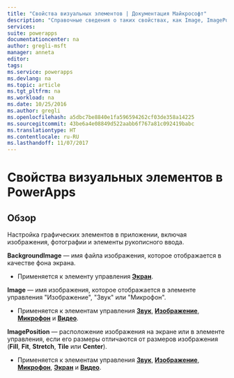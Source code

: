 ```yaml
---
title: "Свойства визуальных элементов | Документация Майкрософт"
description: "Справочные сведения о таких свойствах, как Image, ImagePosition и BackgroundImage."
services: 
suite: powerapps
documentationcenter: na
author: gregli-msft
manager: anneta
editor: 
tags: 
ms.service: powerapps
ms.devlang: na
ms.topic: article
ms.tgt_pltfrm: na
ms.workload: na
ms.date: 10/25/2016
ms.author: gregli
ms.openlocfilehash: a5dbc7be8840e1fa596594262cf03de358a14225
ms.sourcegitcommit: 43be6a4e08849d522aabb6f767a81c092419babc
ms.translationtype: HT
ms.contentlocale: ru-RU
ms.lasthandoff: 11/07/2017
---
```

# <a name="image-properties-in-powerapps"></a>Свойства визуальных элементов в PowerApps
## <a name="overview"></a>Обзор
Настройка графических элементов в приложении, включая изображения, фотографии и элементы рукописного ввода.

**BackgroundImage** — имя файла изображения, которое отображается в качестве фона экрана.

* Применяется к элементу управления **[Экран](control-screen.md)**.

**Image** — имя изображения, которое отображается в элементе управления "Изображение", "Звук" или "Микрофон".

* Применяется к элементам управления **[Звук](control-audio-video.md)**, **[Изображение](control-image.md)**, **[Микрофон](control-microphone.md)** и **[Видео](control-audio-video.md)**.

**ImagePosition** — расположение изображения на экране или в элементе управления, если его размеры отличаются от размеров изображения (**Fill**, **Fit**, **Stretch**, **Tile** или **Center**).

* Применяется к элементам управления **[Звук](control-audio-video.md)**, **[Изображение](control-image.md)**, **[Микрофон](control-microphone.md)**, **[Экран](control-screen.md)** и **[Видео](control-audio-video.md)**.

